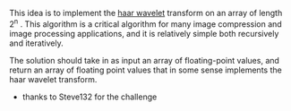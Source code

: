 <div class="md"><p>This idea is to implement the <a href="http://en.wikipedia.org/wiki/Haar_wavelet">haar wavelet</a> transform on an array of length 2<sup>n</sup> . This algorithm is a critical algorithm for many image compression and image processing applications, and it is relatively simple both recursively and iteratively.</p>
<p>The solution should take in as input an array of floating-point values, and return an array of floating point values that in some sense implements the haar wavelet transform.</p>
<ul>
<li>thanks to Steve132 for the challenge</li>
</ul>
</div>
